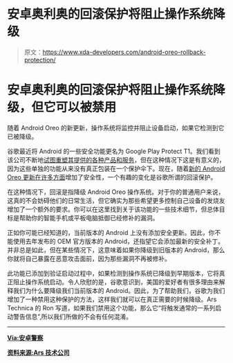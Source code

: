 # 安卓奥利奥的回滚保护将阻止操作系统降级

> 原文：<https://www.xda-developers.com/android-oreo-rollback-protection/>

# 安卓奥利奥的回滚保护将阻止操作系统降级，但它可以被禁用

随着 Android Oreo 的新更新，操作系统将监控并阻止设备启动，如果它检测到它已被降级。

谷歌最近将 Android 的一些安全功能更名为 Google Play Protect T1。我们看到该公司不断地[试图重塑其提供的各种产品和服务](https://www.xda-developers.com/google-is-reportedly-rebranding-google-cast-to-chromecast-built-in/)，但在这种情况下这是有意义的，因为这些单独的功能从来没有真正包装在一个保护伞下。现在，随着[新的 Android Oreo 更新在许多方面](https://www.xda-developers.com/google-mandating-linux-kernel-versions-android-oreo/)增加了安全性，一个有趣的变化是谷歌所谓的回滚保护。

在这种情况下，回滚是指降级 Android Oreo 操作系统。对于你的普通用户来说，这真的不会妨碍他们的日常生活，但它确实为那些希望更多控制自己设备的发烧友增加了一个额外的要求。你可以在这里找到关于该功能的一些技术细节，但总体目标是帮助你的智能手机或平板电脑抵御已经修补的漏洞。

正如你可能已经知道的，当前版本的 Android 上没有添加安全更新。因此，你不能使用去年发布的 OEM 官方版本的 Android，还指望它会添加最新的安全补丁。并非总是如此，但在某些情况下，这意味着如果你降级到旧版本的 Android，那么你就将自己暴露在恶意攻击面前，因为那些漏洞不再被修补。

此功能已添加到验证启动过程中，如果检测到操作系统已降级到早期版本，它将真正阻止操作系统启动。令人欣慰的是，谷歌意识到，美国的爱好者有很多理由来解释我们为什么要降级我们当前版本的 Android。因此，为了帮助我们，谷歌为我们增加了一种禁用这种保护的方法，这样我们就可以在真正需要的时候降级。Ars Technica 的 Ron 写道，如果我们禁用这个功能，那么它“将触发通常的一系列启动警告信息”,所以我们所做的不会有任何混淆。

* * *

[**Via:安卓警察**](http://www.androidpolice.com/2017/09/05/android-oreo-feature-spotlight-changes-verified-boot-wont-allow-start-downgraded-os/)

[**资料来源:Ars 技术公司**](https://arstechnica.com/gadgets/2017/09/android-8-0-oreo-thoroughly-reviewed/5/#h1)